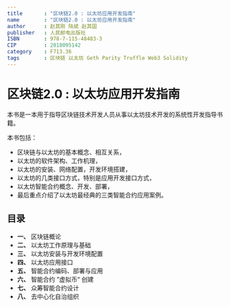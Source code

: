 ```yaml
---
title       : "区块链2.0 : 以太坊应用开发指南"
name        : "区块链2.0 : 以太坊应用开发指南"
author      : 赵其刚 陆斌 赵其国
publisher   : 人民邮电出版社
ISBN        : 978-7-115-48483-3
CIP         : 2018095142
category    : F713.36
tags        : 区块链 以太坊 Geth Parity Truffle Web3 Solidity
---
```


区块链2.0 : 以太坊应用开发指南
==========================

本书是一本用于指导区块链技术开发人员从事以太坊技术开发的系统性开发指导书籍。

本书包括：

- 区块链与以太坊的基本概念、相互关系，
- 以太坊的软件架构、工作机理，
- 以太坊的安装、网络配置，开发环境搭建，
- 以太坊的几类接口方式，特别是应用开发接口方式，
- 以太坊智能合约概念、开发、部署，
- 最后重点介绍了以太坊最经典的三类智能合约应用案例。

## 目录

- **一、** 区块链概论
- **二、** 以太坊工作原理与基础
- **三、** 以太坊安装与开发环境配置
- **四、** 以太坊应用接口
- **五、** 智能合约编码、部署与应用
- **六、** 智能合约 ”虚拟币“ 创建 
- **七、** 众筹智能合约设计
- **八、** 去中心化自治组织

